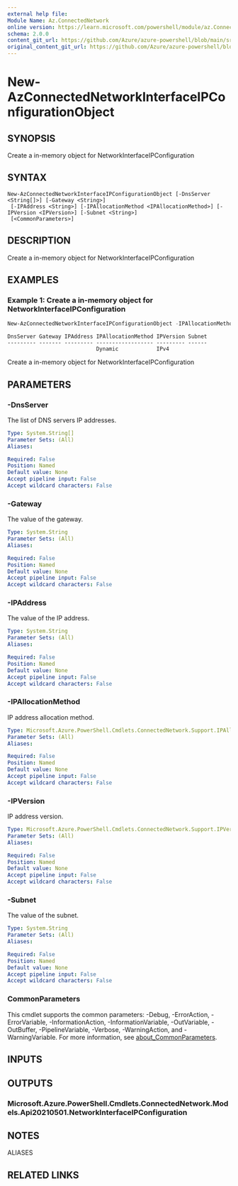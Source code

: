 ```yaml
---
external help file:
Module Name: Az.ConnectedNetwork
online version: https://learn.microsoft.com/powershell/module/az.ConnectedNetwork/new-AzConnectedNetworkInterfaceIPConfigurationObject
schema: 2.0.0
content_git_url: https://github.com/Azure/azure-powershell/blob/main/src/ConnectedNetwork/help/New-AzConnectedNetworkInterfaceIPConfigurationObject.md
original_content_git_url: https://github.com/Azure/azure-powershell/blob/main/src/ConnectedNetwork/help/New-AzConnectedNetworkInterfaceIPConfigurationObject.md
---
```


# New-AzConnectedNetworkInterfaceIPConfigurationObject

## SYNOPSIS
Create a in-memory object for NetworkInterfaceIPConfiguration

## SYNTAX

```
New-AzConnectedNetworkInterfaceIPConfigurationObject [-DnsServer <String[]>] [-Gateway <String>]
 [-IPAddress <String>] [-IPAllocationMethod <IPAllocationMethod>] [-IPVersion <IPVersion>] [-Subnet <String>]
 [<CommonParameters>]
```

## DESCRIPTION
Create a in-memory object for NetworkInterfaceIPConfiguration

## EXAMPLES

### Example 1: Create a in-memory object for NetworkInterfaceIPConfiguration
```powershell
New-AzConnectedNetworkInterfaceIPConfigurationObject -IPAllocationMethod "Dynamic" -IPVersion "IPv4"
```

```output
DnsServer Gateway IPAddress IPAllocationMethod IPVersion Subnet
--------- ------- --------- ------------------ --------- ------
                            Dynamic            IPv4
```

Create a in-memory object for NetworkInterfaceIPConfiguration

## PARAMETERS

### -DnsServer
The list of DNS servers IP addresses.

```yaml
Type: System.String[]
Parameter Sets: (All)
Aliases:

Required: False
Position: Named
Default value: None
Accept pipeline input: False
Accept wildcard characters: False
```

### -Gateway
The value of the gateway.

```yaml
Type: System.String
Parameter Sets: (All)
Aliases:

Required: False
Position: Named
Default value: None
Accept pipeline input: False
Accept wildcard characters: False
```

### -IPAddress
The value of the IP address.

```yaml
Type: System.String
Parameter Sets: (All)
Aliases:

Required: False
Position: Named
Default value: None
Accept pipeline input: False
Accept wildcard characters: False
```

### -IPAllocationMethod
IP address allocation method.

```yaml
Type: Microsoft.Azure.PowerShell.Cmdlets.ConnectedNetwork.Support.IPAllocationMethod
Parameter Sets: (All)
Aliases:

Required: False
Position: Named
Default value: None
Accept pipeline input: False
Accept wildcard characters: False
```

### -IPVersion
IP address version.

```yaml
Type: Microsoft.Azure.PowerShell.Cmdlets.ConnectedNetwork.Support.IPVersion
Parameter Sets: (All)
Aliases:

Required: False
Position: Named
Default value: None
Accept pipeline input: False
Accept wildcard characters: False
```

### -Subnet
The value of the subnet.

```yaml
Type: System.String
Parameter Sets: (All)
Aliases:

Required: False
Position: Named
Default value: None
Accept pipeline input: False
Accept wildcard characters: False
```

### CommonParameters
This cmdlet supports the common parameters: -Debug, -ErrorAction, -ErrorVariable, -InformationAction, -InformationVariable, -OutVariable, -OutBuffer, -PipelineVariable, -Verbose, -WarningAction, and -WarningVariable. For more information, see [about_CommonParameters](http://go.microsoft.com/fwlink/?LinkID=113216).

## INPUTS

## OUTPUTS

### Microsoft.Azure.PowerShell.Cmdlets.ConnectedNetwork.Models.Api20210501.NetworkInterfaceIPConfiguration

## NOTES

ALIASES

## RELATED LINKS


